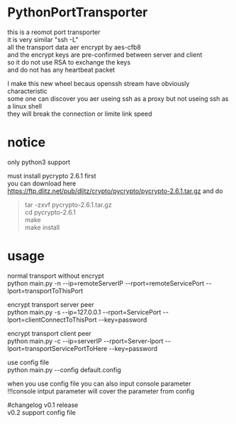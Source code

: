 # PythonPortTransporter

this is a reomot port transporter<br>
it is very similar "ssh -L"<br>
all the transport data aer encrypt by aes-cfb8<br>
and the encrypt keys are pre-confirmed between server and client<br>
so it do not use RSA to exchange the keys<br>
and do not has any heartbeat packet<br>

I make this new wheel becaus openssh stream have obviously characteristic<br>
some one can discover you aer useing ssh as a proxy but not useing ssh as a linux shell<br>
they will break the connection or limite link speed<br>

# notice
only python3 support<br>

must install pycrypto 2.6.1 first<br>
you can download here <br>
<https://ftp.dlitz.net/pub/dlitz/crypto/pycrypto/pycrypto-2.6.1.tar.gz>
and do<br>
>tar -zxvf pycrypto-2.6.1.tar.gz  
>cd pycrypto-2.6.1  
>make  
>make install  

# usage
normal transport without encrypt<br>
python main.py -n --ip=remoteServerIP --rport=remoteServicePort --lport=transportToThisPort<br>

encrypt transport server peer<br>
python main.py -s --ip=127.0.0.1 --rport=ServicePort --lport=clientConnectToThisPort --key=password<br>

encrypt transport client peer<br>
python main.py -c --ip=serverIP --rport=Server-lport --lport=transportServicePortToHere --key=password<br>

use config file<br>
python main.py --config default.config<br>

when you use config file you can also input console parameter<br>
!!!console intput parameter will cover the parameter from config<br>

#changelog
v0.1 release<br>
v0.2 support config file<br>
